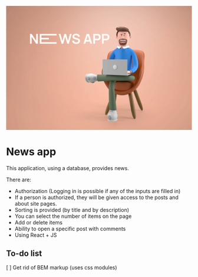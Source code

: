 ![](/public/prev.jpg)

# News app

This application, using a database, provides news.

There are:

-   Authorization (Logging in is possible if any of the inputs are filled in)
-   If a person is authorized, they will be given access to the posts and about site pages.
-   Sorting is provided (by title and by description)
-   You can select the number of items on the page
-   Add or delete items
-   Ability to open a specific post with comments
-   Using React + JS

## To-do list

[ ] Get rid of BEM markup (uses css modules)
